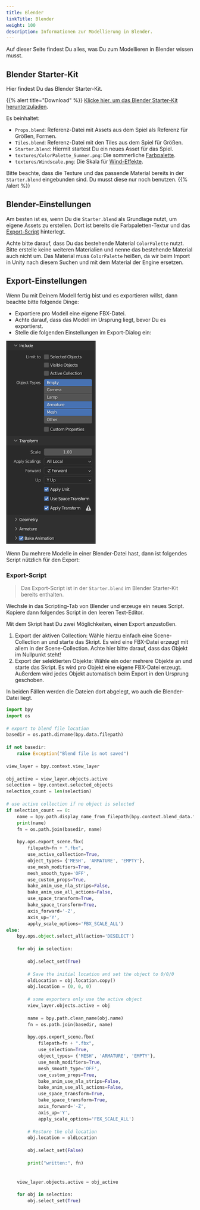 ```yaml
---
title: Blender
linkTitle: Blender
weight: 100
description: Informationen zur Modellierung in Blender.
---
```


Auf dieser Seite findest Du alles, was Du zum Modellieren in Blender wissen musst.

## Blender Starter-Kit

Hier findest Du das Blender Starter-Kit.

{{% alert title="Download" %}}
[Klicke hier, um das Blender Starter-Kit herunterzuladen](assets/BlenderStarterKit.zip).

Es beinhaltet:

* `Props.blend`: Referenz-Datei mit Assets aus dem Spiel als Referenz für Größen, Formen.
* `Tiles.blend`: Referenz-Datei mit den Tiles aus dem Spiel für Größen.
* `Starter.blend`: Hiermit startest Du ein neues Asset für das Spiel.
* `textures/ColorPalette_Summer.png`: Die sommerliche [Farbpalette](../colors/).
* `textures/Windscale.png`: Die Skala für [Wind-Effekte](../wind/).

Bitte beachte, dass die Texture und das passende Material bereits in der `Starter.blend` eingebunden sind. 
Du musst diese nur noch benutzen.
{{% /alert %}}

## Blender-Einstellungen

Am besten ist es, wenn Du die `Starter.blend` als Grundlage nutzt, um eigene Assets zu erstellen.
Dort ist bereits die Farbpaletten-Textur und das [Export-Script](#export-script) hinterlegt.

Achte bitte darauf, dass Du das bestehende Material `ColorPalette` nutzt.
Bitte erstelle keine weiteren Materialien und nenne das bestehende Material auch nicht um. 
Das Material muss `ColorPalette` heißen, da wir beim Import in Unity nach diesem Suchen und mit dem Material der Engine ersetzen.

## Export-Einstellungen

Wenn Du mit Deinem Modell fertig bist und es exportieren willst, dann beachte bitte folgende Dinge:

* Exportiere pro Modell eine eigene FBX-Datei.
* Achte darauf, dass das Modell im Ursprung liegt, bevor Du es exportierst.
* Stelle die folgenden Einstellungen im Export-Dialog ein:

![Blender Einstellungen](assets/blender-settings.png)

Wenn Du mehrere Modelle in einer Blender-Datei hast, dann ist folgendes Script nützlich für den Export:

### Export-Script

> Das Export-Script ist in der `Starter.blend` im Blender Starter-Kit bereits enthalten.

Wechsle in das Scripting-Tab von Blender und erzeuge ein neues Script.
Kopiere dann folgendes Script in den leeren Text-Editor.

Mit dem Skript hast Du zwei Möglichkeiten, einen Export anzustoßen.

1. Export der aktiven Collection: Wähle hierzu einfach eine Scene-Collection an und starte das Skript. Es wird eine FBX-Datei erzeugt mit allem in der Scene-Collection.
   Achte hier bitte darauf, dass das Objekt im Nullpunkt steht!
2. Export der selektierten Objekte: Wähle ein oder mehrere Objekte an und starte das Skript. Es wird pro Objekt eine eigene FBX-Datei erzeugt. Außerdem wird jedes Objekt automatisch beim Export in den Ursprung geschoben.

In beiden Fällen werden die Dateien dort abgelegt, wo auch die Blender-Datei liegt.

```python
import bpy
import os

# export to blend file location
basedir = os.path.dirname(bpy.data.filepath)

if not basedir:
    raise Exception("Blend file is not saved")

view_layer = bpy.context.view_layer

obj_active = view_layer.objects.active
selection = bpy.context.selected_objects
selection_count = len(selection)

# use active collection if no object is selected
if selection_count == 0:
    name = bpy.path.display_name_from_filepath(bpy.context.blend_data.filepath)
    print(name)
    fn = os.path.join(basedir, name)

    bpy.ops.export_scene.fbx(
        filepath=fn + ".fbx", 
        use_active_collection=True, 
        object_types= {'MESH', 'ARMATURE', 'EMPTY'}, 
        use_mesh_modifiers=True,
        mesh_smooth_type='OFF',
        use_custom_props=True,
        bake_anim_use_nla_strips=False,
        bake_anim_use_all_actions=False,
        use_space_transform=True,
        bake_space_transform=True,
        axis_forward='-Z',
        axis_up='Y',
        apply_scale_options='FBX_SCALE_ALL')
else:
    bpy.ops.object.select_all(action='DESELECT')

    for obj in selection:

        obj.select_set(True)
        
        # Save the initial location and set the object to 0/0/0
        oldLocation = obj.location.copy()
        obj.location = (0, 0, 0)

        # some exporters only use the active object
        view_layer.objects.active = obj

        name = bpy.path.clean_name(obj.name)
        fn = os.path.join(basedir, name)

        bpy.ops.export_scene.fbx(
            filepath=fn + ".fbx", 
            use_selection=True, 
            object_types= {'MESH', 'ARMATURE', 'EMPTY'}, 
            use_mesh_modifiers=True,
            mesh_smooth_type='OFF',
            use_custom_props=True,
            bake_anim_use_nla_strips=False,
            bake_anim_use_all_actions=False,
            use_space_transform=True,
            bake_space_transform=True,
            axis_forward='-Z',
            axis_up='Y',
            apply_scale_options='FBX_SCALE_ALL')

        # Restore the old location    
        obj.location = oldLocation

        obj.select_set(False)

        print("written:", fn)


    view_layer.objects.active = obj_active

    for obj in selection:
        obj.select_set(True)
```
